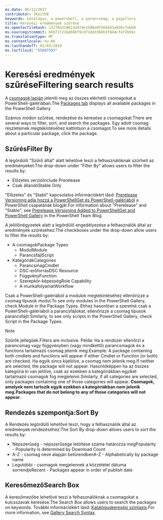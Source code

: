 ```yaml
---
ms.date: 06/12/2017
contributor: JKeithB
keywords: katalógus, a powershell, a parancsmag, a psgallery
title: Keresési eredmények szűrése
ms.openlocfilehash: 13270a310613a974e1588a9f56d443a936cfebb8
ms.sourcegitcommit: b6871f21bd666f9cd71dd336bb3f844cf472b56c
ms.translationtype: MT
ms.contentlocale: hu-HU
ms.lasthandoff: 02/03/2019
ms.locfileid: "55687593"
---
```

# <a name="filtering-search-results"></a><span data-ttu-id="1f6c9-103">Keresési eredmények szűrése</span><span class="sxs-lookup"><span data-stu-id="1f6c9-103">Filtering search results</span></span>

<span data-ttu-id="1f6c9-104">A [csomagok lapján](https://www.powershellgallery.com/packages) jeleníti meg az összes elérhető csomagokat a PowerShell-galériában.</span><span class="sxs-lookup"><span data-stu-id="1f6c9-104">The [Packages tab](https://www.powershellgallery.com/packages) displays all available packages in the PowerShell Gallery.</span></span>

<span data-ttu-id="1f6c9-105">Számos módon szűrése, rendezése és keresése a csomagokat.</span><span class="sxs-lookup"><span data-stu-id="1f6c9-105">There are several ways to filter, sort, and search the packages.</span></span>
<span data-ttu-id="1f6c9-106">Egy adott csomag részleteinek megtekintéséhez kattintson a csomagot.</span><span class="sxs-lookup"><span data-stu-id="1f6c9-106">To see more details about a particular package, click the package.</span></span>

## <a name="filter-by"></a><span data-ttu-id="1f6c9-107">Szűrés</span><span class="sxs-lookup"><span data-stu-id="1f6c9-107">Filter By</span></span>

<span data-ttu-id="1f6c9-108">A legördülő "Szűrő által" alatt lehetővé teszi a felhasználóknak szűrheti az eredményeket:</span><span class="sxs-lookup"><span data-stu-id="1f6c9-108">The drop-down under "Filter By" allows users to filter the results by:</span></span>
- <span data-ttu-id="1f6c9-109">Előzetes verzió</span><span class="sxs-lookup"><span data-stu-id="1f6c9-109">Include Prerelease</span></span>
- <span data-ttu-id="1f6c9-110">Csak állandó</span><span class="sxs-lookup"><span data-stu-id="1f6c9-110">Stable Only</span></span>

<span data-ttu-id="1f6c9-111">"Előzetes" és "Stabil" kapcsolatos információkért lásd: [Prerelease Versioning adja hozzá a PowerShellGet és PowerShell-galériából](https://blogs.msdn.microsoft.com/powershell/2017/12/05/prerelease-versioning-added-to-powershellget-and-powershell-gallery/) a PowerShell csapatának blogját.</span><span class="sxs-lookup"><span data-stu-id="1f6c9-111">For information about "Prerelease" and "Stable", see [Prerelease Versioning Added to PowerShellGet and PowerShell Gallery](https://blogs.msdn.microsoft.com/powershell/2017/12/05/prerelease-versioning-added-to-powershellget-and-powershell-gallery/) in the PowerShell Team Blog.</span></span>

<span data-ttu-id="1f6c9-112">A jelölőnégyzetek alatt a legördülő engedélyezése a felhasználók által az eredmények szűréséhez:</span><span class="sxs-lookup"><span data-stu-id="1f6c9-112">The checkboxes under the drop-down allow users to filter the results by:</span></span>
- <span data-ttu-id="1f6c9-113">A csomagok</span><span class="sxs-lookup"><span data-stu-id="1f6c9-113">Package Types</span></span>
  - <span data-ttu-id="1f6c9-114">Modul</span><span class="sxs-lookup"><span data-stu-id="1f6c9-114">Module</span></span>
  - <span data-ttu-id="1f6c9-115">Parancsfájl</span><span class="sxs-lookup"><span data-stu-id="1f6c9-115">Script</span></span>
- <span data-ttu-id="1f6c9-116">Kategóriák</span><span class="sxs-lookup"><span data-stu-id="1f6c9-116">Categories</span></span>
  - <span data-ttu-id="1f6c9-117">Parancsmag</span><span class="sxs-lookup"><span data-stu-id="1f6c9-117">Cmdlet</span></span>
  - <span data-ttu-id="1f6c9-118">DSC-erőforrás</span><span class="sxs-lookup"><span data-stu-id="1f6c9-118">DSC Resource</span></span>
  - <span data-ttu-id="1f6c9-119">Függvény</span><span class="sxs-lookup"><span data-stu-id="1f6c9-119">Function</span></span>
  - <span data-ttu-id="1f6c9-120">Szerepkör-képesség</span><span class="sxs-lookup"><span data-stu-id="1f6c9-120">Role Capability</span></span>
  - <span data-ttu-id="1f6c9-121">A munkafolyamat</span><span class="sxs-lookup"><span data-stu-id="1f6c9-121">Workflow</span></span>

<span data-ttu-id="1f6c9-122">Csak a PowerShell-galériából a modulok megtekintéséhez ellenőrizze a csomag típusok modul.</span><span class="sxs-lookup"><span data-stu-id="1f6c9-122">To see only modules in the PowerShell Gallery, check Module in the Package Types.</span></span>
<span data-ttu-id="1f6c9-123">Ehhez hasonlóan a szeretné csak a PowerShell-galériából a parancsfájlokat, ellenőrizze a csomag típusok parancsfájlt.</span><span class="sxs-lookup"><span data-stu-id="1f6c9-123">Similarly, to see only scripts in the PowerShell Gallery, check Script in the Package Types.</span></span>

> [!NOTE]
> <span data-ttu-id="1f6c9-124">Szűrők jellegűek.</span><span class="sxs-lookup"><span data-stu-id="1f6c9-124">Filters are inclusive.</span></span>
> <span data-ttu-id="1f6c9-125">Példa: Ha a rendszer ellenőrzi a parancsmag vagy függvényben (vagy mindkettő) parancsmagok és a functions tartalmazó csomag jelenik meg.</span><span class="sxs-lookup"><span data-stu-id="1f6c9-125">Example: A package containing both cmdlets and functions will appear if either Cmdlet or Function (or both) are checked.</span></span>
> <span data-ttu-id="1f6c9-126">Ha egyik sincs kijelölve, a csomag nem jelenik meg.</span><span class="sxs-lookup"><span data-stu-id="1f6c9-126">If neither are selected, the package will not appear.</span></span>
> <span data-ttu-id="1f6c9-127">Hasonlóképpen ha az összes kategória ki van jelölve, csak az ezekben a kategóriákban egyikét tartalmazó csomagok fog megjelenni.</span><span class="sxs-lookup"><span data-stu-id="1f6c9-127">Similarly, if all categories are selected, only packages containing one of those categories will appear.</span></span>
> <span data-ttu-id="1f6c9-128">**Csomagok, amelyek nem tartozik egyik ezekben a kategóriákban nem jelenik meg.**</span><span class="sxs-lookup"><span data-stu-id="1f6c9-128">**Packages that do not belong to any of those categories will not appear.**</span></span>

## <a name="sort-by"></a><span data-ttu-id="1f6c9-129">Rendezés szempontja:</span><span class="sxs-lookup"><span data-stu-id="1f6c9-129">Sort By</span></span>

<span data-ttu-id="1f6c9-130">A Rendezés legördülő lehetővé teszi, hogy a felhasználók által az eredmények rendezéséhez:</span><span class="sxs-lookup"><span data-stu-id="1f6c9-130">The Sort By drop-down allows users to sort the results by:</span></span>
- <span data-ttu-id="1f6c9-131">Népszerűség - népszerűsége letöltése száma határozza meg</span><span class="sxs-lookup"><span data-stu-id="1f6c9-131">Popularity - Popularity is determined by Download Count</span></span>
- <span data-ttu-id="1f6c9-132">A-Z - csomag neve alapján betűrendben</span><span class="sxs-lookup"><span data-stu-id="1f6c9-132">A-Z - Alphabetically by package name</span></span>
- <span data-ttu-id="1f6c9-133">Legutóbbi - csomagok megjelennek a közzététel dátuma sorrendje</span><span class="sxs-lookup"><span data-stu-id="1f6c9-133">Recent - Packages appear in order of publish date</span></span>

## <a name="search-box"></a><span data-ttu-id="1f6c9-134">Keresőmező</span><span class="sxs-lookup"><span data-stu-id="1f6c9-134">Search Box</span></span>

<span data-ttu-id="1f6c9-135">A keresőmezőbe lehetővé teszi a felhasználóknak a csomagokat a kulcsszavak keresése.</span><span class="sxs-lookup"><span data-stu-id="1f6c9-135">The Search Box allows users to search the packages on keywords.</span></span>
<span data-ttu-id="1f6c9-136">További információkért lásd: [Katalóguskeresési szintaxis](search-syntax.md).</span><span class="sxs-lookup"><span data-stu-id="1f6c9-136">For more information, see [Gallery Search Syntax](search-syntax.md).</span></span>

